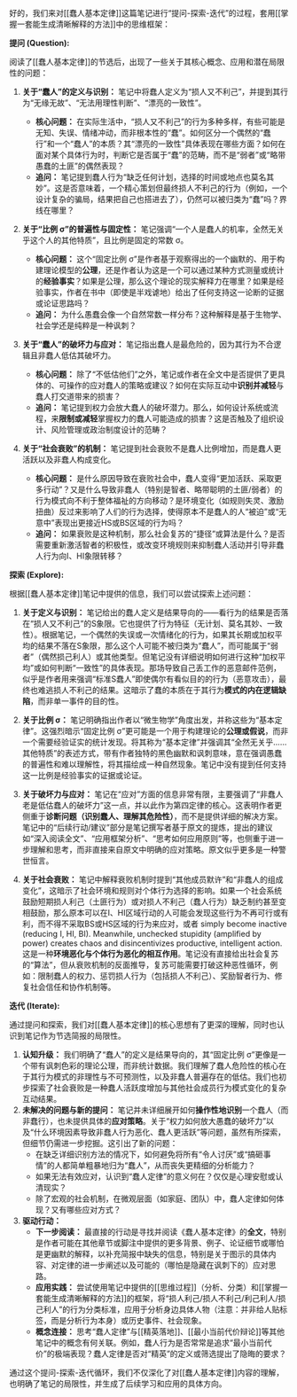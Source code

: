 好的，我们来对[[蠢人基本定律]]这篇笔记进行“提问-探索-迭代”的过程，套用[[掌握一套能生成清晰解释的方法]]中的思维框架：

**提问 (Question):**

阅读了[[蠢人基本定律]]的节选后，出现了一些关于其核心概念、应用和潜在局限性的问题：

1.  **关于“蠢人”的定义与识别：** 笔记中将蠢人定义为“损人又不利己”，并提到其行为“无缘无故”、“无法用理性判断”、“漂亮的⼀致性”。
    *   **核心问题：** 在实际生活中，“损人又不利己”的行为多种多样，有些可能是无知、失误、情绪冲动，而非根本性的“蠢”。如何区分一个偶然的“蠢行”和一个“蠢人”的本质？其“漂亮的一致性”具体表现在哪些方面？如何在面对某个具体行为时，判断它是否属于“蠢”的范畴，而不是“弱者”或“略带愚蠢的土匪”的偶然表现？
    *   **追问：** 笔记提到蠢人行为“缺乏任何计划，选择的时间或地点也莫名其妙”。这是否意味着，一个精心策划但最终损人不利己的行为（例如，一个设计复杂的骗局，结果把自己也搭进去了），仍然可以被归类为“蠢”吗？界线在哪里？

2.  **关于“比例 σ”的普遍性与固定性：** 笔记强调“一个人是蠢人的机率，全然无关乎这个人的其他特质”，且比例是固定的常数 σ。
    *   **核心问题：** 这个“固定比例 σ”是作者基于观察得出的一个幽默的、用于构建理论模型的**公理**，还是作者认为这是一个可以通过某种方式测量或统计的**经验事实**？如果是公理，那么这个理论的现实解释力在哪里？如果是经验事实，作者在书中（即使是半戏谑地）给出了任何支持这一论断的证据或论证思路吗？
    *   **追问：** 为什么愚蠢会像一个自然常数一样分布？这种解释是基于生物学、社会学还是纯粹是一种讽刺？

3.  **关于“蠢人”的破坏力与应对：** 笔记指出蠢人是最危险的，因为其行为不合逻辑且非蠢人低估其破坏力。
    *   **核心问题：** 除了“不低估他们”之外，笔记或作者在全文中是否提供了更具体的、可操作的应对蠢人的策略或建议？如何在实际互动中**识别并减轻**与蠢人打交道带来的损害？
    *   **追问：** 笔记提到权力会放大蠢人的破坏潜力。那么，如何设计系统或流程，来**限制或减轻**掌握权力的蠢人可能造成的损害？这是否触及了组织设计、风险管理或政治制度设计的范畴？

4.  **关于“社会衰败”的机制：** 笔记提到社会衰败不是蠢人比例增加，而是蠢人更活跃以及非蠢人构成变化。
    *   **核心问题：** 是什么原因导致在衰败社会中，蠢人变得“更加活跃、采取更多行动”？又是什么导致非蠢人（特别是智者、略带聪明的土匪/弱者）的行为模式向不利于整体福祉的方向移动？是环境变化（如规则失灵、激励扭曲）反过来影响了人们的行为选择，使得原本不是蠢人的人“被迫”或“无意中”表现出更接近HS或BS区域的行为吗？
    *   **追问：** 如果衰败是这种机制，那么社会复苏的“捷径”或算法是什么？是否需要重新激活智者的积极性，或改变环境规则来抑制蠢人活动并引导非蠢人行为向I、HI象限转移？

**探索 (Explore):**

根据[[蠢人基本定律]]笔记中提供的信息，我们可以尝试探索上述问题：

1.  **关于定义与识别：** 笔记给出的蠢人定义是结果导向的——看行为的结果是否落在“损人又不利己”的S象限。它也提供了行为特征（无计划、莫名其妙、一致性）。根据笔记，一个偶然的失误或一次情绪化的行为，如果其长期或加权平均的结果不落在S象限，那么这个人可能不被归类为“蠢人”，而可能属于“弱者”（偶然损己利人）或其他类型。但笔记没有详细说明如何进行这种“加权平均”或如何判断“一致性”的具体表现。那场导致自己丢工作的恶意邮件范例，似乎是作者用来强调“标准S蠢人”即使偶尔有看似目的的行为（恶意攻击），最终也难逃损人不利己的结果。这暗示了蠢的本质在于其行为**模式的内在逻辑缺陷**，而非单一事件的目的性。

2.  **关于比例 σ：** 笔记明确指出作者以“微生物学”角度出发，并称这些为“基本定律”。这强烈暗示“固定比例 σ”更可能是一个用于构建理论的**公理或假说**，而非一个需要经验证实的统计发现。将其称为“基本定律”并强调其“全然无关乎……其他特质”的表述方式，带有作者独特的黑色幽默和讽刺意味，意在强调愚蠢的普遍性和难以理解性，将其描绘成一种自然现象。笔记中没有提到任何支持这一比例是经验事实的证据或论证。

3.  **关于破坏力与应对：** 笔记在“应对”方面的信息非常有限，主要强调了“非蠢人老是低估蠢人的破坏力”这一点，并以此作为第四定律的核心。这表明作者更侧重于**诊断问题（识别蠢人、理解其危险性）**，而不是提供详细的解决方案。笔记中的“后续行动/建议”部分是笔记撰写者基于原文的提炼，提出的建议如“深入阅读全文”、“应用框架分析”、“思考如何应用原则”等，也侧重于进一步理解和思考，而非直接来自原文中明确的应对策略。原文似乎更多是一种警世恒言。

4.  **关于社会衰败：** 笔记中解释衰败机制时提到“其他成员默许”和“非蠢人的组成变化”，这暗示了社会环境和规则对个体行为选择的影响。如果一个社会系统鼓励短期损人利己（土匪行为）或对损人不利己（蠢人行为）缺乏制约甚至变相鼓励，那么原本可以在I、HI区域行动的人可能会发现这些行为不再可行或有利，而不得不采取BS或HS区域的行为来应对，或者 simply become inactive (reducing I, HI, BI). Meanwhile, unchecked stupidity (amplified by power) creates chaos and disincentivizes productive, intelligent action. 这是一种**环境恶化与个体行为恶化的相互作用**。笔记没有直接给出社会复苏的“算法”，但从衰败机制的反面推导，复苏可能需要打破这种恶性循环，例如：限制蠢人的权力、惩罚损人行为（包括损人不利己）、奖励智者行为、修复社会信任和协作机制等。

**迭代 (Iterate):**

通过提问和探索，我们对[[蠢人基本定律]]的核心思想有了更深的理解，同时也认识到笔记作为节选简报的局限性。

1.  **认知升级：** 我们明确了“蠢人”的定义是结果导向的，其“固定比例 σ”更像是一个带有讽刺色彩的理论公理，而非统计数据。我们理解了蠢人危险性的核心在于其行为模式的非理性与不可预测性，以及非蠢人普遍存在的低估。我们也初步探索了社会衰败是一种蠢人活跃度增加与其他社会成员行为模式变化的复杂互动结果。
2.  **未解决的问题与新的提问：** 笔记并未详细展开如何**操作性地识别**一个蠢人（而非蠢行），也未提供具体的**应对策略**。关于“权力如何放大愚蠢的破坏力”以及“什么环境因素导致非蠢人行为恶化、蠢人更活跃”等问题，虽然有所探索，但细节仍需进一步挖掘。这引出了新的问题：
    *   在缺乏详细识别方法的情况下，如何避免将所有“令人讨厌”或“搞砸事情”的人都简单粗暴地归为“蠢人”，从而丧失更精细的分析能力？
    *   如果无法有效应对，认识到“蠢人定律”的意义何在？仅仅是心理安慰或认清现实？
    *   除了宏观的社会机制，在微观层面（如家庭、团队）中，蠢人定律如何体现？又有哪些应对方式？
3.  **驱动行动：**
    *   **下一步阅读：** 最直接的行动是寻找并阅读《蠢人基本定律》的**全文**，特别是作者可能在其他章节或脚注中提供的更多背景、例子、论证细节或哪怕是更幽默的解释，以补充简报中缺失的信息，特别是关于图示的具体内容、对定律的进一步阐述以及可能的（哪怕是隐藏在讽刺下的）应对思路。
    *   **应用实践：** 尝试使用笔记中提供的[[思维过程]]（分析、分类）和[[掌握一套能生成清晰解释的方法]]的框架，将“损人利己/损人不利己/利己利人/损己利人”的行为分类标准，应用于分析身边具体人物（注意：并非给人贴标签，而是分析行为本身）或历史事件、社会现象。
    *   **概念连接：** 思考“蠢人定律”与[[精英落地]]、[[最小当前代价辩论]]等其他笔记中的概念有何关联。例如，蠢人行为是否常常是追求“最小当前代价”的极端表现？蠢人定律是否对“精英”的定义或筛选提出了隐晦的要求？

通过这个提问-探索-迭代循环，我们不仅深化了对[[蠢人基本定律]]内容的理解，也明确了笔记的局限性，并生成了后续学习和应用的具体方向。